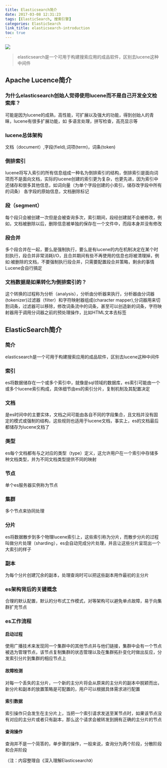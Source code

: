 ```yaml
---
title: Elasticsearch简介
date: 2017-03-08 12:31:23
tags: [ElasticSearch, 搜索引擎]
categories: ElasticSearch
link_title: elasticsearch-introduction
toc: true
---
```

![](http://onxkn9cbz.bkt.clouddn.com/elasticsearch.png)
> elasticsearch是一个可用于构建搜索应用的成品软件，区别去lucene这种中间件

<!-- more --> 
## Apache Lucence简介

### 为什么elasticsearch创始人觉得使用lucene而不是自己开发全文检索库？
可能是因为lucene的成熟，高性能，可扩展以及强大的功能，得到创始人的青睐，lucene有很多扩展功能，如 多语言处理，拼写检查，高亮显示等

### lucene总体架构
文档（document）,字段(field),词项(term)，词条(token)

### 倒排索引
lucene将写入索引的所有信息组成一种名为倒排索引的结构，倒排索引是面向词项而不是面向文档，实际的lucene创建的索引更为复杂，也更先进，因为索引中还储存和很多其他信息，如词向量（为单个字段创建的小索引，储存改字段中所有的词条） 各字段的原始信息，文档删除标记

### 段（segment）
每个段只会被创建一次但是会被查询多次，索引期间，段经创建就不会被修改，例如，文档被删除以后，删除信息被单独的保存在一个文件中，而段本身并没有修改

### 段合并
多个段合并在一起，要么是强制执行，要么是有lucene的内在机制决定在某个时刻执行，段合并非常消耗I/O，且合并期间有些不再使用的信息也将被清理掉，例如:被删除的文档，不要强制执行段合并，只需要配置段合并策略，剩余的事情Lucene会自行搞定

### 文档数据是如果转化为倒排索引的？
这个转换的过程称为分析（analysis），分析由分析器来执行，分析器由分词器(tokenizer)过滤器（filter）和字符映射器组成(character mapper),分词器用来切割词条，过滤器可以移除，修改词条流中的词条，甚至可以创造新的词条，字符映射器用于调用分词器之前的预处理操作，比如HTML文本去标签

## ElasticSearch简介

### 简介
elasticsearch是一个可用于构建搜索应用的成品软件，区别去lucene这种中间件

### 索引
es将数据储存在一个或多个索引中，就像是sql领域的数据库，es索引可能由一个或多个lucene索引构成，具体细节由es的索引分片，复制机制及其配置决定

### 文档
是es时间中的主要实体，文档之间可能由各自不同的字段集合，且文档并没有固定的模式或强制的结构，这些规则也适用于lucene文档，事实上，es的文档最后都储存为lucene文档了

### 类型
es每个文档都有与之对应的类型（type）定义，这允许用户在一个索引中存储多种文档类型，并为不同文档类型提供不同的映射

### 节点
单个es服务器实例称为节点

### 集群
多个节点来协同处理

### 分片
es将数据散步到多个物理lucene索引上，这些索引称为分片，而散步分片的过程叫做分片处理（sharding），es会自动完成分片处理，并且让这些分片呈现出一个大索引的样子

### 副本
为每个分片创建冗余的副本，处理查询时可以把这些副本用作最初的主分片

### es架构背后的关键概念
合理的默认配置，默认的分布式工作模式，对等架构可以避免单点故障，易于向集群扩充节点

### es工作流程

#### 启动过程
使用广播技术来发现同一个集群中的其他节点并与他们链接，集群中会有一个节点被选为管理节点，该节点复制集群的状态管理以及在集群拓扑变化时做出反应，分发索引分片到集群的相应节点上 

#### 故障检测
对每一个丢失的主分片，一个新的主分片将会从原来的主分片的副本中脱颖而出，新分片和副本的放置策略是可配置的，用户可以根据具体需求进行配置

#### 索引数据
索引操作只会发生在主分片上，当把一个索引请求发送至某节点时，如果该节点没有对应的主分片或者只有副本，那么这个请求会被转发到拥有正确的主分片的节点

#### 查询操作
查询并不是一个简答的，单步骤的操作，一般来说，查询分为两个阶段，分散阶段和合并阶段

（注：内容整理自《深入理解Elasticsearch》）